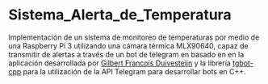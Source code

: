 # Sistema_Alerta_de_Temperatura
Implementación de un sistema de monitoreo de temperaturas por medio de una Raspberry Pi 3 utilizando una cámara térmica MLX90640, capaz de transmitir de alertas a través de un bot de telegram en basado en 
en la aplicación desarrollada por [Gilbert Francois Duivesteijn](https://github.com/gilbertfrancois/skin-temperature-scanner/)
y la librería [tgbot-cpp](https://github.com/reo7sp/tgbot-cpp) para la utilización de la API Telegram para desarrollar bots en C++.

